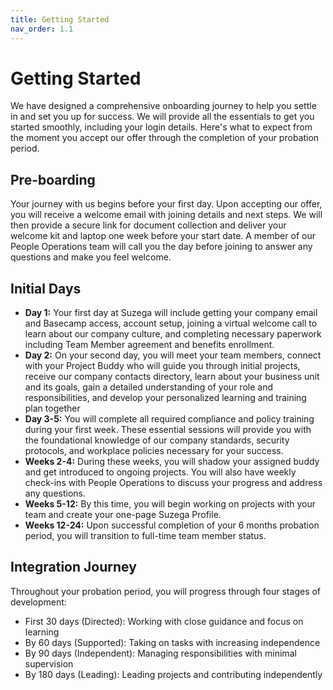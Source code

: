 ```yaml
---
title: Getting Started
nav_order: 1.1
---
```

# Getting Started 
We have designed a comprehensive onboarding journey to help you settle in and set you up for success. We will provide all the essentials to get you started smoothly, including your login details. Here's what to expect from the moment you accept our offer through the completion of your probation period.

## Pre-boarding
Your journey with us begins before your first day. Upon accepting our offer, you will receive a welcome email with joining details and next steps. We will then provide a secure link for document collection and deliver your welcome kit and laptop one week before your start date. A member of our People Operations team will call you the day before joining to answer any questions and make you feel welcome.

## Initial Days
- **Day 1:** Your first day at Suzega will include getting your company email and Basecamp access, account setup, joining a virtual welcome call to learn about our company culture, and completing necessary paperwork including Team Member agreement and benefits enrollment.
- **Day 2:** On your second day, you will meet your team members, connect with your Project Buddy who will guide you through initial projects, receive our company contacts directory, learn about your business unit and its goals, gain a detailed understanding of your role and responsibilities, and develop your personalized learning and training plan together
- **Day 3-5:** You will complete all required compliance and policy training during your first week. These essential sessions will provide you with the foundational knowledge of our company standards, security protocols, and workplace policies necessary for your success.
- **Weeks 2-4:** During these weeks, you will shadow your assigned buddy and get introduced to ongoing projects. You will also have weekly check-ins with People Operations to discuss your progress and address any questions.
- **Weeks 5-12:** By this time, you will begin working on projects with your team and create your one-page Suzega Profile.
- **Weeks 12-24:** Upon successful completion of your 6 months probation period, you will transition to full-time team member status. 

## Integration Journey 
Throughout your probation period, you will progress through four stages of development:
- First 30 days (Directed): Working with close guidance and focus on learning
- By 60 days (Supported): Taking on tasks with increasing independence
- By 90 days (Independent): Managing responsibilities with minimal supervision
- By 180 days (Leading): Leading projects and contributing independently


